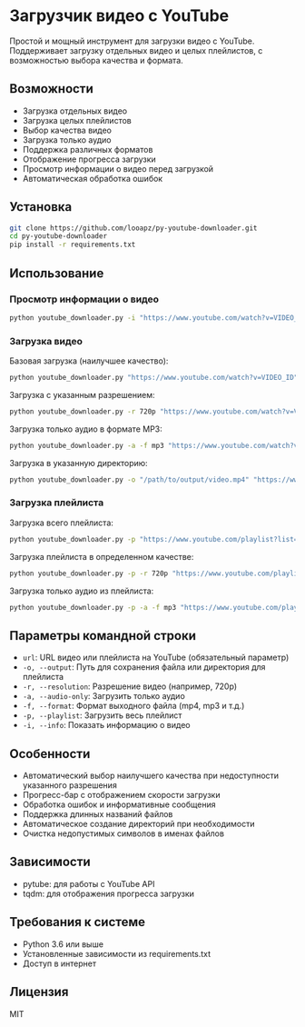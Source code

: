 # Загрузчик видео с YouTube

Простой и мощный инструмент для загрузки видео с YouTube. Поддерживает загрузку отдельных видео и целых плейлистов, с возможностью выбора качества и формата.

## Возможности

- Загрузка отдельных видео
- Загрузка целых плейлистов
- Выбор качества видео
- Загрузка только аудио
- Поддержка различных форматов
- Отображение прогресса загрузки
- Просмотр информации о видео перед загрузкой
- Автоматическая обработка ошибок

## Установка

```bash
git clone https://github.com/looapz/py-youtube-downloader.git
cd py-youtube-downloader
pip install -r requirements.txt
```

## Использование

### Просмотр информации о видео

```bash
python youtube_downloader.py -i "https://www.youtube.com/watch?v=VIDEO_ID"
```

### Загрузка видео

Базовая загрузка (наилучшее качество):
```bash
python youtube_downloader.py "https://www.youtube.com/watch?v=VIDEO_ID"
```

Загрузка с указанным разрешением:
```bash
python youtube_downloader.py -r 720p "https://www.youtube.com/watch?v=VIDEO_ID"
```

Загрузка только аудио в формате MP3:
```bash
python youtube_downloader.py -a -f mp3 "https://www.youtube.com/watch?v=VIDEO_ID"
```

Загрузка в указанную директорию:
```bash
python youtube_downloader.py -o "/path/to/output/video.mp4" "https://www.youtube.com/watch?v=VIDEO_ID"
```

### Загрузка плейлиста

Загрузка всего плейлиста:
```bash
python youtube_downloader.py -p "https://www.youtube.com/playlist?list=PLAYLIST_ID"
```

Загрузка плейлиста в определенном качестве:
```bash
python youtube_downloader.py -p -r 720p "https://www.youtube.com/playlist?list=PLAYLIST_ID"
```

Загрузка только аудио из плейлиста:
```bash
python youtube_downloader.py -p -a -f mp3 "https://www.youtube.com/playlist?list=PLAYLIST_ID"
```

## Параметры командной строки

- `url`: URL видео или плейлиста на YouTube (обязательный параметр)
- `-o, --output`: Путь для сохранения файла или директория для плейлиста
- `-r, --resolution`: Разрешение видео (например, 720p)
- `-a, --audio-only`: Загрузить только аудио
- `-f, --format`: Формат выходного файла (mp4, mp3 и т.д.)
- `-p, --playlist`: Загрузить весь плейлист
- `-i, --info`: Показать информацию о видео

## Особенности

- Автоматический выбор наилучшего качества при недоступности указанного разрешения
- Прогресс-бар с отображением скорости загрузки
- Обработка ошибок и информативные сообщения
- Поддержка длинных названий файлов
- Автоматическое создание директорий при необходимости
- Очистка недопустимых символов в именах файлов

## Зависимости

- pytube: для работы с YouTube API
- tqdm: для отображения прогресса загрузки

## Требования к системе

- Python 3.6 или выше
- Установленные зависимости из requirements.txt
- Доступ в интернет

## Лицензия

MIT